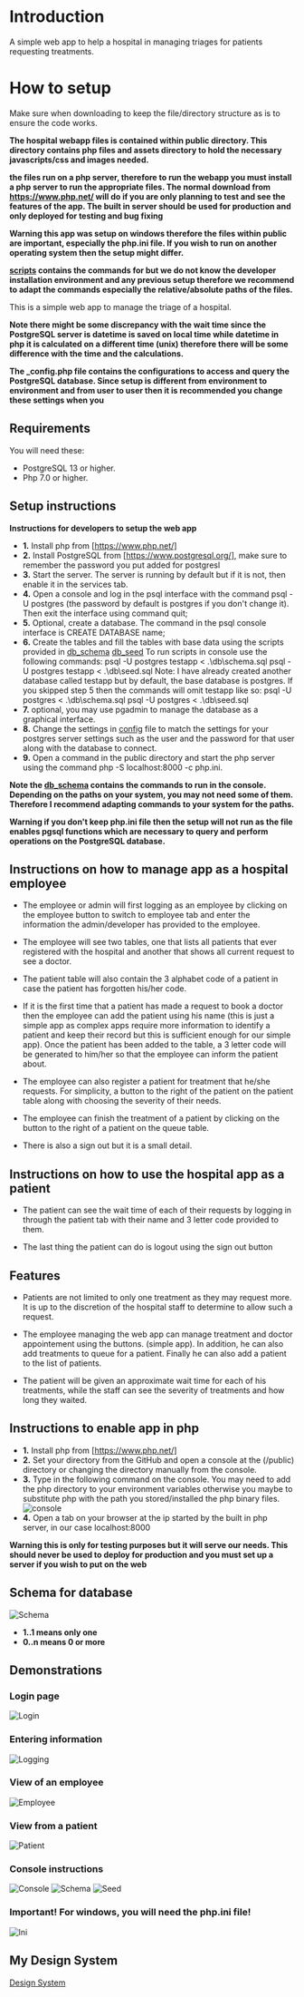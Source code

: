 # Introduction
A simple web app to help a hospital in managing triages for patients requesting treatments.

# How to setup
Make sure when downloading to keep the file/directory structure as is to ensure the code works.

**The hospital webapp files is contained within public directory. This directory contains php files and assets directory to hold the necessary javascripts/css and images needed.**

**the files run on a php server, therefore to run the webapp you must install a php server to run the appropriate files. The normal download from https://www.php.net/ will do if you are only planning to test and see the features of the app. The built in server should be used for production and only deployed for testing and bug fixing**

**Warning this app was setup on windows therefore the files within public are important, especially the php.ini file.
If you wish to run on another operating system then the setup might differ.**

**[scripts](/db/script.txt) contains the commands for but we do not know the developer installation environment and any previous setup therefore we recommend to adapt the commands especially the relative/absolute paths of the files.** 

This is a simple web app to manage the triage of a hospital.

**Note there might be some discrepancy with the wait time since the PostgreSQL server is datetime is saved on local time while datetime in php it is calculated on a different time (unix) therefore there will be some difference with the time and the calculations.**

**The _config.php file contains the configurations to access and query the PostgreSQL database. Since setup is different from environment to environment and from user to user then it is recommended you change these settings when you**

## Requirements
You will need these:
- PostgreSQL 13 or higher.
- Php 7.0 or higher.

## Setup instructions
**Instructions for developers to setup the web app**

- **1.** Install php from [https://www.php.net/]
- **2.** Install PostgreSQL from [https://www.postgresql.org/], make sure to remember the password you put added
	for postgresl
- **3.** Start the server. The server is running by default but if it is not, then enable it in the services tab.
- **4.** Open a console and log in the psql interface with the command psql -U postgres (the password by default is postgres if you don't change it). Then exit the interface using command quit;
- **5.** Optional, create a database. The command in the psql console interface is CREATE DATABASE name;
- **6.** Create the tables and fill the tables with base data using the scripts provided in 
	[db_schema](/db/schema.sql)
	[db_seed](/db/seed.sql)
	To run scripts in console use the following commands:
	psql -U postgres testapp < .\db\schema.sql
	psql -U postgres testapp < .\db\seed.sql
Note: I have already created another database called testapp but by default, the base database is postgres. If you skipped step 5 then the commands will omit testapp like so:
	psql -U postgres < .\db\schema.sql
	psql -U postgres < .\db\seed.sql
- **7.** optional, you may use pgadmin to manage the database as a graphical interface.
- **8.** Change the settings in [config](/public/_config.php) file to match the settings for your postgres server settings such as the user and the password for that user along with the database to connect.
- **9.** Open a command in the public directory and start the php server using the command php -S localhost:8000 -c php.ini.

**Note the [db_schema](/db/script.txt) contains the commands to run in the console. Depending on the paths on your system, you may not need some of them. Therefore I recommend adapting commands to your system for the paths.**

**Warning if you don't keep php.ini file then the setup will not run as the file enables pgsql functions which are necessary to query and perform operations on the PostgreSQL database.**

## Instructions on how to manage app as a hospital employee
- The employee or admin will first logging as an employee by clicking on the employee button to switch to employee tab and enter the information the admin/developer has provided to the employee.

- The employee will see two tables, one that lists all patients that ever registered with the hospital and another that shows all current request to see a doctor.

- The patient table will also contain the 3 alphabet code of a patient in case the patient has forgotten his/her code.

- If it is the first time that a patient has made a request to book a doctor then the employee can add the patient using his name (this is just a simple app as complex apps require more information to identify a patient and keep their record but this is sufficient enough for our simple app). Once the patient has been added to the table, a 3 letter code will be generated to him/her so that the employee can inform the patient about.

- The employee can also register a patient for treatment that he/she requests. For simplicity, a button to the right of the patient on the patient table along with choosing the severity of their needs.

- The employee can finish the treatment of a patient by clicking on the button to the right of a patient on the queue table.

- There is also a sign out but it is a small detail. 

## Instructions on how to use the hospital app as a patient
- The patient can see the wait time of each of their requests by logging in through the patient tab with their name and 3 letter code provided to them.

- The last thing the patient can do is logout using the sign out button

## Features
- Patients are not limited to only one treatment as they may request more. It is up to the discretion of the hospital staff to determine to allow such a request.

- The employee managing the web app can manage treatment and doctor appointement using the buttons. (simple app). In addition, he can also add treatments to queue for a patient. Finally he can also add a patient to the list of patients.

- The patient will be given an approximate wait time for each of his treatments, while the staff can see the severity of treatments and how long they waited.

## Instructions to enable app in php
- **1.** Install php from [https://www.php.net/]
- **2.** Set your directory from the GitHub and open a console at the (/public) directory or changing the directory manually from the console.
- **3.** Type in the following command on the console. You may need to add the php directory to your environment variables otherwise you maybe to substitute php with the path you stored/installed the php binary files.
![console](/docs/design_system/console.png)
- **4.** Open a tab on your browser at the ip started by the built in php server, in our case localhost:8000

**Warning this is only for testing purposes but it will serve our needs. This should never be used to deploy for production and you must set up a server if you wish to put on the web**

## Schema for database
![Schema](/docs/design_system/schema.png)
- **1..1 means only one**
- **0..n means 0 or more** 

## Demonstrations

### Login page
![Login](/docs/design_system/intro.png)

### Entering information
![Logging](/docs/design_system/loginexample.png)

### View of an employee
![Employee](/docs/design_system/hospitalview.png)

### View from a patient
![Patient](/docs/design_system/patientview.png)

### Console instructions
![Console](/docs/design_system/console.png)
![Schema](/docs/design_system/consoleschema.png)
![Seed](/docs/design_system/consoleseed.png)

### Important! For windows, you will need the php.ini file!
![Ini](/docs/design_system/phpini.png)

## My Design System
[Design System](/docs/design_system.md)